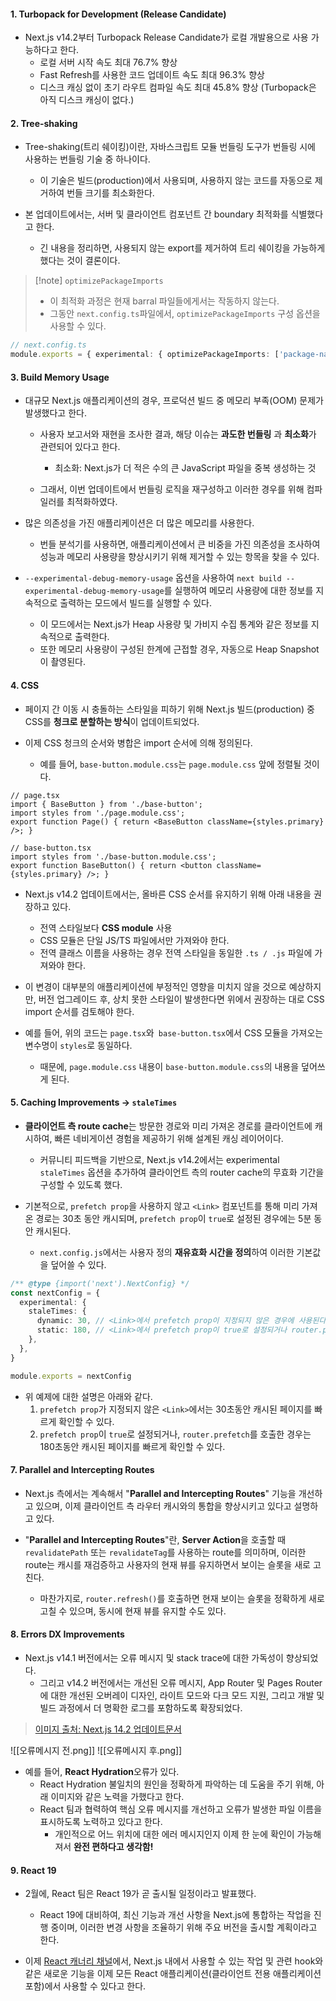 
#### 1. Turbopack for Development (Release Candidate)

- Next.js v14.2부터 Turbopack Release Candidate가 로컬 개발용으로 사용 가능하다고 한다.
	- 로컬 서버 시작 속도 최대 76.7% 향상
	- Fast Refresh를 사용한 코드 업데이트 속도 최대 96.3% 향상
	- 디스크 캐싱 없이 초기 라우트 컴파일 속도 최대 45.8% 향상 (Turbopack은 아직 디스크 캐싱이 없다.)

#### 2. Tree-shaking

- Tree-shaking(트리 쉐이킹)이란, 자바스크립트 모듈 번들링 도구가 번들링 시에 사용하는 번들링 기술 중 하나이다.
	- 이 기술은 빌드(production)에서 사용되며, 사용하지 않는 코드를 자동으로 제거하여 번들 크기를 최소화한다.

- 본 업데이트에서는, 서버 및 클라이언트 컴포넌트 간 boundary 최적화를 식별했다고 한다.
	- 긴 내용을 정리하면, 사용되지 않는 export를 제거하여 트리 쉐이킹을 가능하게 했다는 것이 결론이다.

> [!note] `optimizePackageImports`
> - 이 최적화 과정은 현재 barral 파일들에게서는 작동하지 않는다.
> - 그동안 `next.config.ts`파일에서, `optimizePackageImports` 구성 옵션을 사용할 수 있다.
```ts
// next.config.ts
module.exports = { experimental: { optimizePackageImports: ['package-name'], },};
```


#### 3. Build Memory Usage

- 대규모 Next.js 애플리케이션의 경우, 프로덕션 빌드 중 메모리 부족(OOM) 문제가 발생했다고 한다.
	- 사용자 보고서와 재현을 조사한 결과, 해당 이슈는 **과도한 번들링** 과 **최소화**가 관련되어 있다고 한다.
		- 최소화: Next.js가 더 적은 수의 큰 JavaScript 파일을 중복 생성하는 것
	
	- 그래서, 이번 업데이트에서 번들링 로직을 재구성하고 이러한 경우를 위해 컴파일러를 최적화하였다.

- 많은 의존성을 가진 애플리케이션은 더 많은 메모리를 사용한다. 
	- 번들 분석기를 사용하면, 애플리케이션에서 큰 비중을 가진 의존성을 조사하여 성능과 메모리 사용량을 향상시키기 위해 제거할 수 있는 항목을 찾을 수 있다.

- `--experimental-debug-memory-usage` 옵션을 사용하여 `next build --experimental-debug-memory-usage`를 실행하여 메모리 사용량에 대한 정보를 지속적으로 출력하는 모드에서 빌드를 실행할 수 있다.
	- 이 모드에서는 Next.js가 Heap 사용량 및 가비지 수집 통계와 같은 정보를 지속적으로 출력한다.
	- 또한 메모리 사용량이 구성된 한계에 근접할 경우, 자동으로 Heap Snapshot이 촬영된다.


#### 4. CSS

-  페이지 간 이동 시 충돌하는 스타일을 피하기 위해 Next.js 빌드(production) 중 CSS를 **청크로 분할하는 방식**이 업데이트되었다.

- 이제 CSS 청크의 순서와 병합은 import 순서에 의해 정의된다.
	- 예를 들어, `base-button.module.css`는 `page.module.css` 앞에 정렬될 것이다.

```tsx
// page.tsx
import { BaseButton } from './base-button'; 
import styles from './page.module.css'; 
export function Page() { return <BaseButton className={styles.primary} />; }
```
```tsx
// base-button.tsx
import styles from './base-button.module.css'; 
export function BaseButton() { return <button className={styles.primary} />; }
```

- Next.js v14.2 업데이트에서는, 올바른 CSS 순서를 유지하기 위해 아래 내용을 권장하고 있다.
	- 전역 스타일보다 **CSS module** 사용
	- CSS 모듈은 단일 JS/TS 파일에서만 가져와야 한다.
	- 전역 클래스 이름을 사용하는 경우 전역 스타일을 동일한 `.ts / .js` 파일에 가져와야 한다.

- 이 변경이 대부분의 애플리케이션에 부정적인 영향을 미치지 않을 것으로 예상하지만, 버전 업그레이드 후, 상치 못한 스타일이 발생한다면 위에서 권장하는 대로 CSS import 순서를 검토해야 한다.

- 예를 들어, 위의 코드는 `page.tsx`와` base-button.tsx`에서 CSS 모듈을 가져오는 변수명이 `styles`로  동일하다.
	- 때문에, `page.module.css` 내용이 `base-button.module.css`의 내용을 덮어쓰게 된다.


#### 5. Caching Improvements -> `staleTimes`

- **클라이언트 측 route cache**는 방문한 경로와 미리 가져온 경로를 클라이언트에 캐시하여, 빠른 네비게이션 경험을 제공하기 위해 설계된 캐싱 레이어이다.
	- 커뮤니티 피드백을 기반으로, Next.js v14.2에서는 experimental `staleTimes` 옵션을 추가하여 클라이언트 측의 router cache의 무효화 기간을 구성할 수 있도록 했다.

- 기본적으로, `prefetch prop`을 사용하지 않고 `<Link>` 컴포넌트를 통해 미리 가져온 경로는 30초 동안 캐시되며, `prefetch prop`이 `true`로 설정된 경우에는 5분 동안 캐시된다. 
	- `next.config.js`에서는 사용자 정의 **재유효화 시간을 정의**하여 이러한 기본값을 덮어쓸 수 있다.

```ts
/** @type {import('next').NextConfig} */
const nextConfig = {
  experimental: {
    staleTimes: {
      dynamic: 30, // <Link>에서 prefetch prop이 지정되지 않은 경우에 사용된다. 기본값: 30초
      static: 180, // <Link>에서 prefetch prop이 true로 설정되거나 router.prefetch를 호출한 경우에 사용된다. (기본값 5분)
    },
  },
}

module.exports = nextConfig
```

- 위 예제에 대한 설명은 아래와 같다.
	1. `prefetch prop`가 지정되지 않은 `<Link>`에서는 30초동안 캐시된 페이지를 빠르게 확인할 수 있다.
	2. `prefetch prop`이 `true`로 설정되거나, `router.prefetch`를 호출한 경우는 180초동안 캐시된 페이지를 빠르게 확인할 수 있다.


#### 7. Parallel and Intercepting Routes

- Next.js 측에서는 계속해서 "**Parallel and Intercepting Routes**" 기능을 개선하고 있으며, 이제 클라이언트 측 라우터 캐시와의 통합을 향상시키고 있다고 설명하고 있다.

-  "**Parallel and Intercepting Routes**"란, **Server Action**을 호출할 때 `revalidatePath` 또는 `revalidateTag`를 사용하는 route를 의미하며, 이러한 route는 캐시를 재검증하고 사용자의 현재 뷰를 유지하면서 보이는 슬롯을 새로 고친다.
	- 마찬가지로, `router.refresh()`를 호출하면 현재 보이는 슬롯을 정확하게 새로 고칠 수 있으며, 동시에 현재 뷰를 유지할 수도 있다.


#### 8. Errors DX Improvements

- Next.js v14.1 버전에서는 오류 메시지 및 stack trace에 대한 가독성이 향상되었다. 
	- 그리고 v14.2 버전에서는 개선된 오류 메시지, App Router 및 Pages Router에 대한 개선된 오버레이 디자인, 라이트 모드와 다크 모드 지원, 그리고 개발 및 빌드 과정에서 더 명확한 로그를 포함하도록 확장되었다.

> [이미지 출처: Next.js 14.2 업데이트문서](https://nextjs.org/blog/next-14-2)

![[오류메시지 전.png]]
![[오류메시지 후.png]]

- 예를 들어, **React Hydration**오류가 있다.
	-  React Hydration 불일치의 원인을 정확하게 파악하는 데 도움을 주기 위해, 아래 이미지와 같은 노력을 가했다고 한다.
	- React 팀과 협력하여 핵심 오류 메시지를 개선하고 오류가 발생한 파일 이름을 표시하도록 노력하고 있다고 한다. 
		- 개인적으로 어느 위치에 대한 에러 메시지인지 이제 한 눈에 확인이 가능해져서 **완전 편하다고 생각함!**


#### 9. React 19

- 2월에, React 팀은 React 19가 곧 출시될 일정이라고 발표했다.
	- React 19에 대비하여, 최신 기능과 개선 사항을 Next.js에 통합하는 작업을 진행 중이며, 이러한 변경 사항을 조율하기 위해 주요 버전을 출시할 계획이라고 한다.

- 이제 [React 캐너리 채널](https://react.dev/blog/2023/05/03/react-canaries)에서, Next.js 내에서 사용할 수 있는 작업 및 관련 hook와 같은 새로운 기능을 이제 모든 React 애플리케이션(클라이언트 전용 애플리케이션 포함)에서 사용할 수 있다고 한다.

